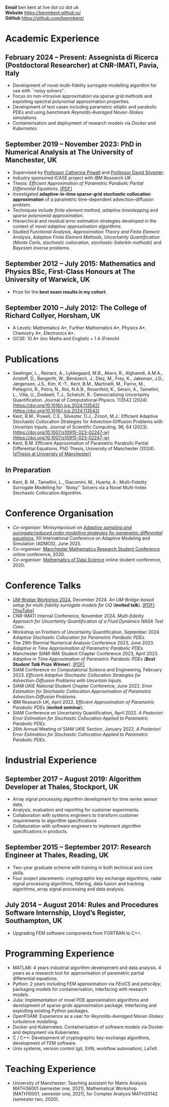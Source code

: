 **Email** ben kent at live dot co dot uk<br>
**Website** <https://benmkent.github.io/><br>
**GitHub** <https://github.com/benmkent/><br>

# Academic Experience

## February 2024 – Present: Assegnista di Ricerca (Postdoctoral Researcher) at CNR-IMATI, Pavia, Italy
- Development of novel multi-fidelity surrogate modelling algorithm for use with ``noisy solvers''.
- Focus on non-intrusive approximation via sparse grid methods and exploiting spectral polynomial approximation properties.
- Development of test cases including parametric elliptic and parabolic PDEs and using benchmark *Reynolds-Averaged Navier-Stokes* simulations.
- Containerisation and deployment of research models via *Docker* and *Kubernetes*.

## September 2019 – November 2023: PhD in Numerical Analysis at The University of Manchester, UK
- Supervised by [Professor Catherine Powell](https://personalpages.manchester.ac.uk/staff/Catherine.Powell/) and [Professor David Silvester](https://personalpages.manchester.ac.uk/staff/david.silvester/).
- Industry sponsored ICASE project with *IBM Research UK*.
- Thesis: *Efficient Approximation of Parametric Parabolic Partial Differential Equations*. [\[PDF\]](https://research.manchester.ac.uk/en/studentTheses/efficient-approximation-of-parametric-parabolic-partial-different)
- Investigated **adaptive-in-time sparse-grid stochastic collocation approximation** of a parametric time-dependent advection–diffusion problem.
- Techniques include *finite element method*, *adaptive timestepping* and *sparse polynomial approximation*.
- Hierarchical and residual error estimation strategies developed in the context of *novel adaptive approximation algorithms*.
- Studied *Functional Analysis*, *Approximation Theory and Finite Element Analysis*, *Adaptive Finite Element Methods*, *Uncertainty Quantification* (*Monte Carlo*, *stochastic collocation*, *stochastic Galerkin methods*) and *Bayesian inverse problems*.

## September 2012 – July 2015: Mathematics and Physics BSc, First-Class Honours at The University of Warwick, UK
- Prize for the **best exam results in my cohort**.

## September 2010 – July 2012: The College of Richard Collyer, Horsham, UK
- A Levels: Mathematics A\*, Further Mathematics A\*, Physics A\*, Chemistry A\*, Electronics A\*\.
- GCSE: 10 A\* (inc Maths and English) + 1 A (French)

# Publications
- Seelinger, L., Reinarz, A., Lykkegaard, M.B., Akers, R., Alghamdi, A.M.A., Aristoff, D., Bangerth, W., Bénézech, J., Diez, M., Frey, K., Jakeman, J.D., Jørgensen, J.S., Kim, K.-T., Kent, B.M., Martinelli, M., Parno, M., Pellegrini, R., Petra, N., Riis, N.A.B., Rosenfeld, K., Serani, A., Tamellini, L., Villa, U., Dodwell, T.J., Scheichl, R.: Democratizing Uncertainty Quantification. Journal of Computational Physics. 113542 (2024). [https://doi.org/10.1016/j.jcp.2024.113542](https://doi.org/10.1016/j.jcp.2024.113542)
- Kent, B.M., Powell, C.E., Silvester, D.J., Zimoń, M.J.: Efficient Adaptive Stochastic Collocation Strategies for Advection–Diffusion Problems with Uncertain Inputs. Journal of Scientific Computing. 96, 64 (2023). [https://doi.org/10.1007/s10915-023-02247-w](https://doi.org/10.1007/s10915-023-02247-w)
- Kent, B.M. Efficient Approximation of Parametric Parabolic Partial Differential Equations. PhD Thesis, University of Manchester (2024). [\[eThesis at Univeristy of Manchester\]](https://research.manchester.ac.uk/en/studentTheses/efficient-approximation-of-parametric-parabolic-partial-different)

## In Preparation
- Kent, B. M., Tamellini, L., Giacomini, M., Huerta, A.: Multi-Fidelity Surrogate Modelling for ``Noisy'' Solvers via a Novel Multi-Index Stochastic Collocation Algorithm.

# Conference Organisation
- *Co-organiser:* Minisymposium on [*Adaptive sampling and surrogate/reduced order modelling strategies for parametric differential equations*](https://admos2025.cimne.com/event/area/37eb9a31-759f-11ef-a6b7-000c29ddfc0c), XII International Conference on Adaptive Modeling and Simulation (ADMOS), June 2025.
- *Co-organiser:* [Manchester Mathematics Research Student Conference](https://www.maths.manchester.ac.uk/~pgconf/) online conference, 2020.
- *Co-organiser:* [Mathematics of Data Science](https://maths-of-data.github.io/) online student conference, 2020.  

# Conference Talks
- [UM-Bridge Workshop 2024](https://um-bridge.github.io/workshop/), December 2024. *An UM-Bridge-based setup for multi-fidelity surrogate models for UQ* (**invited talk**). [\[PDF\]](https://benmkent.github.io/assets/slides/umbridgeworkshop24.pdf) [\[YouTube\]](https://youtu.be/mkkBlDaqAp0?si=qZ6dzUSnjm5oi9C3)
- CNR-IMATI Internal Conference, November 2024. *Multi-fidelity Approach for Uncertainty Quantification of a Fluid Dynamics NASA Test Case*.
- Workshop on Frontiers of Uncertainty Quantification, September 2024. *Adaptive Stochastic Collocation for Parametric Parabolic PDEs*.
- The 29th Biennial Numerical Analysis Conference 2023, June 2023. *Adaptive in Time Approximation of Parametric Parabolic PDEs*.
- Manchester SIAM-IMA Student Chapter Conference 2023, April 2023. *Adaptive in Time Approximation of Parametric Parabolic PDEs (**Best Student Talk Prize Winner**)*. [\[PDF\]](https://benmkent.github.io/assets/slides/bk-siam-student-conference.pdf)
- SIAM Conference on Computational Science and Engineering, February 2023. *Efficient Adaptive Stochastic Collocation Strategies for Advection-Diffusion Problems with Uncertain Inputs*.
- SIAM UKIE National Student Chapter Conference, June 2022. *Error Estimation for Stochastic Collocation Approximation of Parametric Advection–Diffusion Problems*.
- IBM Research UK, April 2022. *Efficient Approximation of Parametric Parabolic PDEs* (**invited seminar**).
- SIAM Conference on Uncertainty Quantification, April 2022. *A Posteriori Error Estimation for Stochastic Collocation Applied to Parametric Parabolic PDEs*.
- 26th Annual Meeting of SIAM UKIE Section, January 2022. *A Posteriori Error Estimation for Stochastic Collocation Applied to Parametric Parabolic PDEs*.

# Industrial Experience
## September 2017 – August 2019: Algorithm Developer at Thales, Stockport, UK
-  Array signal processing algorithm development for time series sensor data.
-  Analysis, evaluation and reporting for customer experiments.
-  Collaboration with systems engineers to transform customer requirements to algorithm specifications
-  Collaboration with software engineers to implement algorithm specifications in products.

## September 2015 – September 2017: Research Engineer at Thales, Reading, UK
-   Two-year graduate scheme with training in both technical and core skills.
-   Four project placements: cryptographic key exchange algorithms, radar signal processing algorithms, filtering, data fusion and tracking algorithms, array signal processing and data analysis.
    
## July 2014 – August 2014: Rules and Procedures Software Internship, Lloyd’s Register, Southampton, UK
-  Upgrading FEM software components from FORTRAN to C++.

# Programming Experience
- MATLAB: 4 years industrial algorithm development and data analysis. 4 years as a research tool for approximation of parametric partial differential equations.
- Python: 2 years including FEM approximation via *FEniCS* and *petsc4py*, packaging models for containerisation, interfacing with research models.
- Julia: Implementation of novel PDE approximation algorithms and development of sparse grids approximation package. Interfacing and exploiting existing Python packages.
- OpenFOAM: Experience as a user for *Reynolds-Averaged Navier-Stokes* turbulence modelling.
- Docker and Kubernetes: Containerisation of software models via Docker and deployment via Kubernetes.
- C / C++: Development of cryptographic key-exchange algorithms, development of FEM software.
- Unix systems, version control (git, SVN, workflow automation), LaTeX.

# Teaching Experience
- University of Manchester: Teaching assistant for Matrix Analysis MATH36001 (semester one, 2021), Mathematical Workshop (MATH10001, semester one, 2021), for Complex Analysis MATH20142 (semester two, 2020).